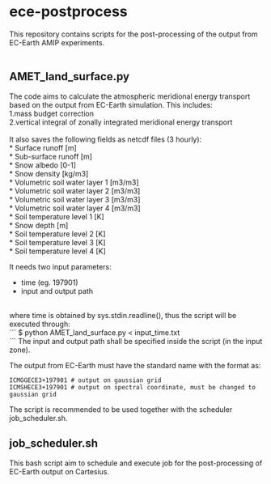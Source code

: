# ece-postprocess
This repository contains scripts for the post-processing of the output from EC-Earth AMIP experiments.
<br />
<br />
## AMET_land_surface.py
The code aims to calculate the atmospheric meridional energy transport based on the output from EC-Earth simulation. This includes: <br />
1.mass budget correction <br />
2.vertical integral of zonally integrated meridional energy transport <br />
<br />
It also saves the following fields as netcdf files (3 hourly): <br />
                  * Surface runoff                        [m] <br />
                  * Sub-surface runoff                    [m] <br />
                  * Snow albedo                           [0-1] <br />
                  * Snow density                          [kg/m3] <br />
                  * Volumetric soil water layer 1         [m3/m3] <br />
                  * Volumetric soil water layer 2         [m3/m3] <br />
                  * Volumetric soil water layer 3         [m3/m3] <br />
                  * Volumetric soil water layer 4         [m3/m3] <br />
                  * Soil temperature level 1              [K] <br />
                  * Snow depth                            [m] <br />
                  * Soil temperature level 2              [K] <br />
                  * Soil temperature level 3              [K] <br />
                  * Soil temperature level 4              [K] <br />

It needs two input parameters:<br />
* time (eg. 197901)<br />
* input and output path<br />
<br />
where time is obtained by sys.stdin.readline(), thus the script will be executed through: <br />
```
$ python AMET_land_surface.py < input_time.txt <br />
```
The input and output path shall be specified inside the script (in the input zone). <br />

The output from EC-Earth must have the standard name with the format as: <br />
```
ICMGGECE3+197901 # output on gaussian grid
ICMSHECE3+197901 # output on spectral coordinate, must be changed to gaussian grid
```
The script is recommended to be used together with the scheduler job_scheduler.sh.

## job_scheduler.sh
This bash script aim to schedule and execute job for the post-processing of EC-Earth output on Cartesius.
